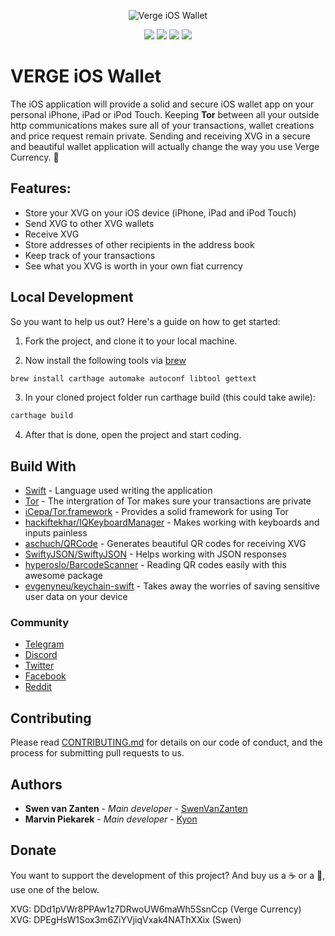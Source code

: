 <p align="center"><img src="http://staging.swenvanzanten.com/ios-icon.png" alt="Verge iOS Wallet"></p>
<p align="center">
  <img src="https://img.shields.io/badge/status-development-red.svg">
  <img src="https://img.shields.io/badge/latest build-0.2.1-lightgrey.svg">
  <img src="https://img.shields.io/badge/iOS-^11.4-green.svg">
  <img src="https://img.shields.io/badge/license-MIT-blue.svg">
</p>

#  VERGE iOS Wallet

The iOS application will provide a solid and secure iOS wallet app on your personal iPhone, iPad or iPod Touch. Keeping **Tor** between all your outside http communications makes sure all of your transactions, wallet creations and price request remain private. Sending and receiving XVG in a secure and beautiful wallet application will actually change the way you use Verge Currency. 💪

## Features:

* Store your XVG on your iOS device (iPhone, iPad and iPod Touch)
* Send XVG to other XVG wallets
* Receive XVG
* Store addresses of other recipients in the address book
* Keep track of your transactions
* See what you XVG is worth in your own fiat currency

## Local Development

So you want to help us out? Here's a guide on how to get started:

1. Fork the project, and clone it to your local machine.

2. Now install the following tools via [brew](https://brew.sh) 
```sh
brew install carthage automake autoconf libtool gettext
```

3. In your cloned project folder run carthage build (this could take awile):
```sh
carthage build
```

4. After that is done, open the project and start coding.

## Build With

* [Swift](https://github.com/apple/swift) - Language used writing the application
* [Tor](https://www.torproject.org) - The intergration of Tor makes sure your transactions are private
* [iCepa/Tor.framework](https://github.com/iCepa/Tor.framework) - Provides a solid framework for using Tor
* [hackiftekhar/IQKeyboardManager](https://github.com/hackiftekhar/IQKeyboardManager) - Makes working with keyboards and inputs painless
* [aschuch/QRCode](https://github.com/aschuch/QRCode) - Generates beautiful QR codes for receiving XVG
* [SwiftyJSON/SwiftyJSON](https://github.com/SwiftyJSON/SwiftyJSON) - Helps working with JSON responses
* [hyperoslo/BarcodeScanner](https://github.com/hyperoslo/BarcodeScanner) - Reading QR codes easily with this awesome package
* [evgenyneu/keychain-swift](https://github.com/evgenyneu/keychain-swift) - Takes away the worries of saving sensitive user data on your device

### Community

* [Telegram](https://t.me/VERGExvg)
* [Discord](https://discord.gg/vergecurrency)
* [Twitter](https://www.twitter.com/vergecurrency)
* [Facebook](https://www.facebook.com/VERGEcurrency/)
* [Reddit](https://www.reddit.com/r/vergecurrency/)

## Contributing

Please read [CONTRIBUTING.md](CONTRIBUTING.md) for details on our code of conduct, and the process for submitting pull requests to us.

## Authors

* **Swen van Zanten** - *Main developer* - [SwenVanZanten](https://github.com/SwenVanZanten)
* **Marvin Piekarek** - *Main developer* - [Kyon](https://github.com/marpme)

## Donate

You want to support the development of this project?
And buy us a ☕️ or a 🍺, use one of the below.

XVG: DDd1pVWr8PPAw1z7DRwoUW6maWh5SsnCcp (Verge Currency)  
XVG: DPEgHsW1Sox3m6ZiYVjiqVxak4NAThXXix (Swen)
